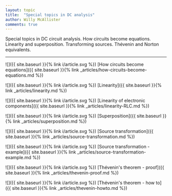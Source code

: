```yaml
---
layout: topic
title:  "Special topics in DC analysis"
author: Willy McAllister
comments: true
---
```


Special topics in DC circuit analysis. How circuits become equations.   
Linearity and superposition. Transforming sources. Thévenin and Norton equivalents.

----

![]({{ site.baseurl }}{% link i/article.svg %}) [How circuits become equations]({{ site.baseurl }}{% link _articles/how-circuits-become-equations.md %})

![]({{ site.baseurl }}{% link i/article.svg %}) [Linearity]({{ site.baseurl }}{% link _articles/linearity.md %})

![]({{ site.baseurl }}{% link i/article.svg %}) [Linearity of electronic components]({{ site.baseurl }}{% link _articles/linearity-RLC.md %})

![]({{ site.baseurl }}{% link i/article.svg %}) [Superposition]({{ site.baseurl }}{% link _articles/superposition.md %})

![]({{ site.baseurl }}{% link i/article.svg %}) [Source transformation]({{ site.baseurl }}{% link _articles/source-transformation.md %})

![]({{ site.baseurl }}{% link i/article.svg %}) [Source transformation - example]({{ site.baseurl }}{% link _articles/source-transformation-example.md %})

![]({{ site.baseurl }}{% link i/article.svg %}) [Thévenin's theorem - proof]({{ site.baseurl }}{% link _articles/thevenin-proof.md %})

![]({{ site.baseurl }}{% link i/article.svg %}) [Thévenin's theorem - how to]({{ site.baseurl }}{% link _articles/thevenin-howto.md %})

